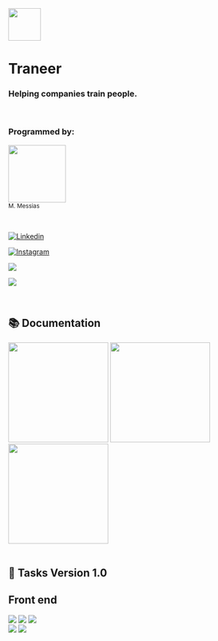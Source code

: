 
  
<div>

<img src="https://github.com/mmessiasdev/ImagesDeploy/assets/78608382/b59f4811-809a-4cde-baa4-882c8efa44db" height=65>

</div>

  

# Traneer

  

### Helping companies train people.

  

<br/>

  

  

### Programmed by:

  

<img src="https://avatars.githubusercontent.com/u/78608382?s=400&u=d5e5ae4607ca9a1589bbf68dd8d0ecac5d9e6945&v=4" width=115><br><sub>M. Messias</sub>

<br/>

<div>

<a href="https://www.linkedin.com/in/mmessiasdev/" target="_blank" rel="noopener"><img src="https://img.shields.io/badge/linkedin-20232A?style=for-the-badge&logo=linkedin" alt="Linkedin"></a>

<a href="https://www.linkedin.com/in/mmessiasdev/" target="_blank" rel="noopener"><img src="https://img.shields.io/badge/Instagram-20232A?style=for-the-badge&logo=instagram" alt="Instagram"></a>

<a href="http://api.whatsapp.com/send?phone=5577991057040" target="_blank"><img src="https://img.shields.io/badge/WhatsApp-20232A?style=for-the-badge&logo=whatsapp"></a>

<a href="https://www.youtube.com/channel/UCHSrdW4QVmr-CjVW3KP2FAw" target="_blank"><img src="https://img.shields.io/badge/YouTube-20232A?style=for-the-badge&logo=youtube"></a>

</div>

  

<br/>

  

## 📚 Documentation

<div>
<img src="https://i.imgur.com/sSXYrzT.jpg" width=200>
<img src="https://i.imgur.com/oslesRn.jpg" width=200>
<img src="https://i.imgur.com/dI6JRBD.jpg" width=200>
</div>

  

  

  

<br/>

  

## 📝 Tasks Version 1.0

  

## Front end

<div>

<img src="https://img.shields.io/badge/React-20232A?style=flat-square&logo=react&color=blue&logoColor=white">

<img src="https://img.shields.io/badge/TypeScript-20232A?style=flat-square&logo=typescript&color=blue&logoColor=white">

<img src="https://img.shields.io/badge/JavaScript-20232A?style=flat-square&logo=JavaScript&color=blue&logoColor=white">

<BR/>

<img src="https://img.shields.io/badge/Style Components-20232A?style=flat-square&color=blue">

<img src="https://img.shields.io/badge/Hooks-20232A?style=flat-square&color=blue">
